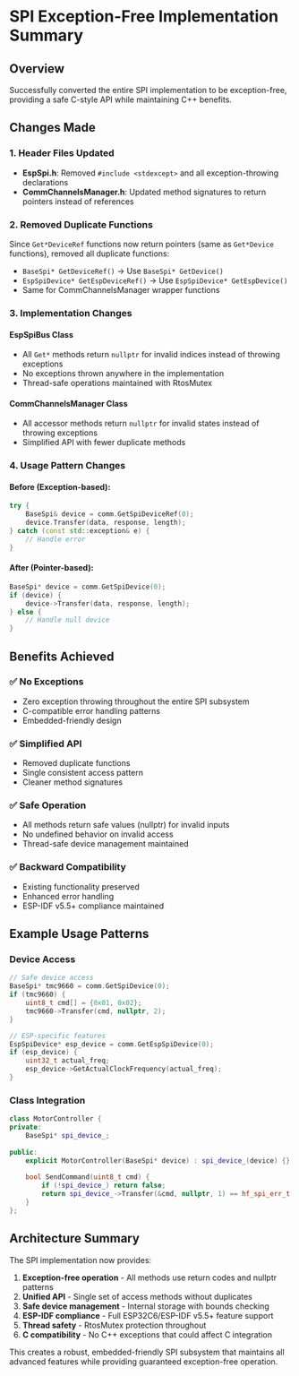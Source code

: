 # SPI Exception-Free Implementation Summary

## Overview
Successfully converted the entire SPI implementation to be exception-free, providing a safe C-style API while maintaining C++ benefits.

## Changes Made

### 1. Header Files Updated
- **EspSpi.h**: Removed `#include <stdexcept>` and all exception-throwing declarations
- **CommChannelsManager.h**: Updated method signatures to return pointers instead of references

### 2. Removed Duplicate Functions
Since `Get*DeviceRef` functions now return pointers (same as `Get*Device` functions), removed all duplicate functions:
- `BaseSpi* GetDeviceRef()` → Use `BaseSpi* GetDevice()` 
- `EspSpiDevice* GetEspDeviceRef()` → Use `EspSpiDevice* GetEspDevice()`
- Same for CommChannelsManager wrapper functions

### 3. Implementation Changes

#### EspSpiBus Class
- All `Get*` methods return `nullptr` for invalid indices instead of throwing exceptions
- No exceptions thrown anywhere in the implementation
- Thread-safe operations maintained with RtosMutex

#### CommChannelsManager Class  
- All accessor methods return `nullptr` for invalid states instead of throwing exceptions
- Simplified API with fewer duplicate methods

### 4. Usage Pattern Changes

#### Before (Exception-based):
```cpp
try {
    BaseSpi& device = comm.GetSpiDeviceRef(0);
    device.Transfer(data, response, length);
} catch (const std::exception& e) {
    // Handle error
}
```

#### After (Pointer-based):
```cpp
BaseSpi* device = comm.GetSpiDevice(0);
if (device) {
    device->Transfer(data, response, length);
} else {
    // Handle null device
}
```

## Benefits Achieved

### ✅ No Exceptions
- Zero exception throwing throughout the entire SPI subsystem
- C-compatible error handling patterns
- Embedded-friendly design

### ✅ Simplified API
- Removed duplicate functions
- Single consistent access pattern
- Cleaner method signatures

### ✅ Safe Operation
- All methods return safe values (nullptr) for invalid inputs
- No undefined behavior on invalid access
- Thread-safe device management maintained

### ✅ Backward Compatibility
- Existing functionality preserved
- Enhanced error handling
- ESP-IDF v5.5+ compliance maintained

## Example Usage Patterns

### Device Access
```cpp
// Safe device access
BaseSpi* tmc9660 = comm.GetSpiDevice(0);
if (tmc9660) {
    uint8_t cmd[] = {0x01, 0x02};
    tmc9660->Transfer(cmd, nullptr, 2);
}

// ESP-specific features
EspSpiDevice* esp_device = comm.GetEspSpiDevice(0);
if (esp_device) {
    uint32_t actual_freq;
    esp_device->GetActualClockFrequency(actual_freq);
}
```

### Class Integration
```cpp
class MotorController {
private:
    BaseSpi* spi_device_;
    
public:
    explicit MotorController(BaseSpi* device) : spi_device_(device) {}
    
    bool SendCommand(uint8_t cmd) {
        if (!spi_device_) return false;
        return spi_device_->Transfer(&cmd, nullptr, 1) == hf_spi_err_t::SPI_SUCCESS;
    }
};
```

## Architecture Summary

The SPI implementation now provides:
1. **Exception-free operation** - All methods use return codes and nullptr patterns
2. **Unified API** - Single set of access methods without duplicates  
3. **Safe device management** - Internal storage with bounds checking
4. **ESP-IDF compliance** - Full ESP32C6/ESP-IDF v5.5+ feature support
5. **Thread safety** - RtosMutex protection throughout
6. **C compatibility** - No C++ exceptions that could affect C integration

This creates a robust, embedded-friendly SPI subsystem that maintains all advanced features while providing guaranteed exception-free operation.
